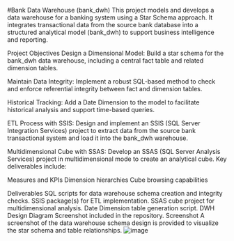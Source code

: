 #Bank Data Warehouse (bank_dwh)
This project models and develops a data warehouse for a banking system using a Star Schema approach. It integrates transactional data from the source bank database into a structured analytical model (bank_dwh) to support business intelligence and reporting.

Project Objectives
Design a Dimensional Model:
Build a star schema for the bank_dwh data warehouse, including a central fact table and related dimension tables.

Maintain Data Integrity:
Implement a robust SQL-based method to check and enforce referential integrity between fact and dimension tables.

Historical Tracking:
Add a Date Dimension to the model to facilitate historical analysis and support time-based queries.

ETL Process with SSIS:
Design and implement an SSIS (SQL Server Integration Services) project to extract data from the source bank transactional system and load it into the bank_dwh warehouse.

Multidimensional Cube with SSAS:
Develop an SSAS (SQL Server Analysis Services) project in multidimensional mode to create an analytical cube. Key deliverables include:

Measures and KPIs
Dimension hierarchies
Cube browsing capabilities

Deliverables
SQL scripts for data warehouse schema creation and integrity checks.
SSIS package(s) for ETL implementation.
SSAS cube project for multidimensional analysis.
Date Dimension table generation script.
DWH Design Diagram Screenshot included in the repository.
Screenshot
A screenshot of the data warehouse schema design is provided to visualize the star schema and table relationships.
![image](https://github.com/user-attachments/assets/447058f5-ebb2-4492-ab67-6912155a7511)
